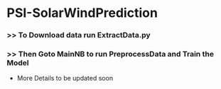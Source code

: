 # PSI-SolarWindPrediction

### >> To Download data run ExtractData.py
### >> Then Goto MainNB to run PreprocessData and Train the Model
* More Details to be updated soon
